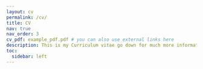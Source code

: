```yaml
---
layout: cv
permalink: /cv/
title: CV
nav: true
nav_order: 3
cv_pdf: example_pdf.pdf # you can also use external links here
description: This is my Curriculum vitae go down for much more informatioin. One more thing you can access my <a href='https://sanjanb.github.io/resume' target="_blank">Hosted Resume</a> here.
toc:
  sidebar: left
---
```

